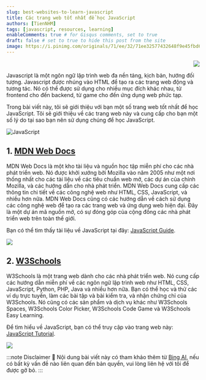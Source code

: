 ```yaml
---
slug: best-websites-to-learn-javascript
title: Các trang web tốt nhất để học JavaScript
authors: [TienNHM]
tags: [javascript, resources, learning]
enableComments: true # for Gisqus comments, set to true
draft: false # set to true to hide this post from the site
image: https://i.pinimg.com/originals/71/ee/32/71ee32577432648f9e45fbd63b2cf261.jpg
---
```


<p align="right">
    <img src="https://api.visitorbadge.io/api/visitors?path=https%3A%2F%2Fitute.github.io%2Fblog%2Fbest-websites-to-learn-javascript&label=⚪Views&labelColor=%2337d67a&countColor=%23555555&style=flat&labelStyle=upper" loading='lazy' decoding='async'/>
</p>

Javascript là một ngôn ngữ lập trình web đa nền tảng, kịch bản, hướng đối tượng. Javascript được nhúng vào HTML để tạo ra các trang web động và tương tác. Nó có thể được sử dụng cho nhiều mục đích khác nhau, từ frontend cho đến backend, từ game cho đến ứng dụng web phức tạp.

Trong bài viết này, tôi sẽ giới thiệu với bạn một số trang web tốt nhất để học JavaScript. Tôi sẽ giới thiệu về các trang web này và cung cấp cho bạn một số lý do tại sao bạn nên sử dụng chúng để học JavaScript.

<!-- truncate -->

![JavaScript](https://i.pinimg.com/originals/71/ee/32/71ee32577432648f9e45fbd63b2cf261.jpg)

## 1. [MDN Web Docs](https://developer.mozilla.org/en-US/docs/Web/JavaScript)

MDN Web Docs là một kho tài liệu và nguồn học tập miễn phí cho các nhà phát triển web. Nó được khởi xướng bởi Mozilla vào năm 2005 như một nơi thống nhất cho các tài liệu về các tiêu chuẩn web mở, các dự án của chính Mozilla, và các hướng dẫn cho nhà phát triển. MDN Web Docs cung cấp các thông tin chi tiết về các công nghệ web như HTML, CSS, JavaScript, và nhiều hơn nữa. MDN Web Docs cũng có các hướng dẫn về cách sử dụng các công nghệ web để tạo ra các trang web và ứng dụng web hiện đại. Đây là một dự án mã nguồn mở, có sự đóng góp của cộng đồng các nhà phát triển web trên toàn thế giới.

Bạn có thể tìm thấy tài liệu về JavaScript tại đây: [JavaScript Guide](https://developer.mozilla.org/en-US/docs/Web/JavaScript/Guide).

<img src="https://v1.screenshot.11ty.dev/https%3A%2F%2Fdeveloper.mozilla.org%2Fen-US%2Fdocs%2FWeb%2FJavaScript/opengraph/" loading='lazy' decoding='async'/>

## 2. [W3Schools](https://www.w3schools.com/js/default.asp)

W3Schools là một trang web dành cho các nhà phát triển web. Nó cung cấp các hướng dẫn miễn phí về các ngôn ngữ lập trình web như HTML, CSS, JavaScript, Python, PHP, Java và nhiều hơn nữa. Bạn có thể học và thử các ví dụ trực tuyến, làm các bài tập và bài kiểm tra, và nhận chứng chỉ của W3Schools. Nó cũng có các sản phẩm và dịch vụ khác như W3Schools Spaces, W3Schools Color Picker, W3Schools Code Game và W3Schools Easy Learning.

Để tìm hiểu về JavaScript, bạn có thể truy cập vào trang web này: [JavaScript Tutorial](https://www.w3schools.com/js/default.asp).

<img src="https://v1.screenshot.11ty.dev/https%3A%2F%2Fwww.w3schools.com%2Fjs%2Fdefault.asp/opengraph/" loading='lazy' decoding='async'/>


:::note Disclaimer 🔵
Nội dung bài viết này có tham khảo thêm từ [Bing AI](https://bing.com/chat), nếu có bất kỳ vấn đề nào liên quan đến bản quyền, vui lòng liên hệ với tôi để được gỡ bỏ.
:::